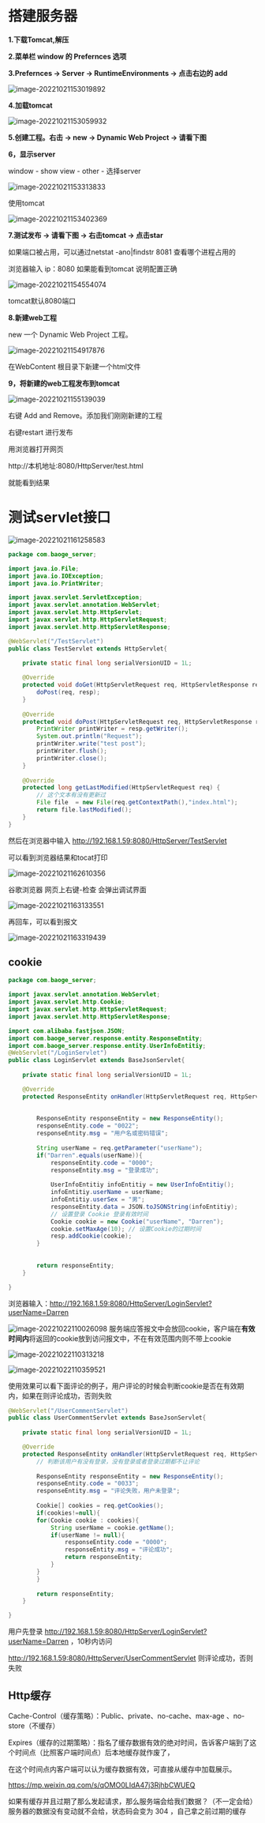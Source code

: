 # 搭建服务器

**1.下载Tomcat,解压**

**2.菜单栏 window 的 Prefernces 选项**

**3.Prefernces -> Server -> RuntimeEnvironments -> 点击右边的 add**

![image-20221021153019892](02_%E6%90%AD%E5%BB%BAhttp%E6%9C%8D%E5%8A%A1.assets/image-20221021153019892-16663374215761.png)

**4.加载tomcat**

![image-20221021153059932](02_%E6%90%AD%E5%BB%BAhttp%E6%9C%8D%E5%8A%A1.assets/image-20221021153059932.png)





**5.创建工程。右击 -> new -> Dynamic Web Project -> 请看下图**

 

**6，显示server** 

window - show view - other - 选择server

![image-20221021153313833](02_%E6%90%AD%E5%BB%BAhttp%E6%9C%8D%E5%8A%A1.assets/image-20221021153313833-16663375964542.png)

 使用tomcat 

![image-20221021153402369](02_%E6%90%AD%E5%BB%BAhttp%E6%9C%8D%E5%8A%A1.assets/image-20221021153402369-16663376442223.png)



**7.测试发布 -> 请看下图 -> 右击tomcat -> 点击star**



如果端口被占用，可以通过netstat -ano|findstr 8081 查看哪个进程占用的

浏览器输入 ip：8080 如果能看到tomcat 说明配置正确



![image-20221021154554074](02_%E6%90%AD%E5%BB%BAhttp%E6%9C%8D%E5%8A%A1.assets/image-20221021154554074-16663383562494.png)





tomcat默认8080端口



**8.新建web工程**  



new  一个 Dynamic Web Project 工程。

![image-20221021154917876](02_%E6%90%AD%E5%BB%BAhttp%E6%9C%8D%E5%8A%A1.assets/image-20221021154917876.png)



在WebContent 根目录下新建一个html文件



**9，将新建的web工程发布到tomcat**

![image-20221021155139039](02_%E6%90%AD%E5%BB%BAhttp%E6%9C%8D%E5%8A%A1.assets/image-20221021155139039-16663386999065.png)

右键 Add and Remove。添加我们刚刚新建的工程 

右键restart 进行发布









用浏览器打开网页

http://本机地址:8080/HttpServer/test.html

就能看到结果





# **测试servlet接口**



![image-20221021161258583](02_%E6%90%AD%E5%BB%BAhttp%E6%9C%8D%E5%8A%A1.assets/image-20221021161258583-16663399807646.png)





```java
package com.baoge_server;

import java.io.File;
import java.io.IOException;
import java.io.PrintWriter;

import javax.servlet.ServletException;
import javax.servlet.annotation.WebServlet;
import javax.servlet.http.HttpServlet;
import javax.servlet.http.HttpServletRequest;
import javax.servlet.http.HttpServletResponse;

@WebServlet("/TestServlet")
public class TestServlet extends HttpServlet{

	private static final long serialVersionUID = 1L;
	
	@Override
	protected void doGet(HttpServletRequest req, HttpServletResponse resp) throws ServletException, IOException {
		doPost(req, resp);
	}
	
	@Override
	protected void doPost(HttpServletRequest req, HttpServletResponse resp) throws ServletException, IOException {
		PrintWriter printWriter = resp.getWriter();
		System.out.println("Request");
		printWriter.write("test post");
		printWriter.flush();
		printWriter.close();
	}
	
	@Override
	protected long getLastModified(HttpServletRequest req) {
		// 这个文本有没有更新过
		File file  = new File(req.getContextPath(),"index.html");
		return file.lastModified();
	}
}

```

然后在浏览器中输入 http://192.168.1.59:8080/HttpServer/TestServlet 

可以看到浏览器结果和tocat打印

![image-20221021162610356](02_%E6%90%AD%E5%BB%BAhttp%E6%9C%8D%E5%8A%A1.assets/image-20221021162610356.png)



谷歌浏览器 网页上右键-检查 会弹出调试界面

![image-20221021163133551](02_%E6%90%AD%E5%BB%BAhttp%E6%9C%8D%E5%8A%A1.assets/image-20221021163133551-16663410946367.png)

再回车，可以看到报文

![image-20221021163319439](02_%E6%90%AD%E5%BB%BAhttp%E6%9C%8D%E5%8A%A1.assets/image-20221021163319439-16663412020438.png)





## cookie

```java
package com.baoge_server;

import javax.servlet.annotation.WebServlet;
import javax.servlet.http.Cookie;
import javax.servlet.http.HttpServletRequest;
import javax.servlet.http.HttpServletResponse;

import com.alibaba.fastjson.JSON;
import com.baoge_server.response.entity.ResponseEntity;
import com.baoge_server.response.entity.UserInfoEntitiy;
@WebServlet("/LoginServlet")
public class LoginServlet extends BaseJsonServlet{
	
	private static final long serialVersionUID = 1L;

	@Override
	protected ResponseEntity onHandler(HttpServletRequest req, HttpServletResponse resp) throws Exception {
		
		
		ResponseEntity responseEntity = new ResponseEntity();
		responseEntity.code = "0022";
		responseEntity.msg = "用户名或密码错误";
		
		String userName = req.getParameter("userName");
		if("Darren".equals(userName)){
			responseEntity.code = "0000";
			responseEntity.msg = "登录成功";
			
			UserInfoEntitiy infoEntitiy = new UserInfoEntitiy();
			infoEntitiy.userName = userName;
			infoEntitiy.userSex = "男";
			responseEntity.data = JSON.toJSONString(infoEntitiy);
			// 设置登录 Cookie 登录有效时间
			Cookie cookie = new Cookie("userName", "Darren");
			cookie.setMaxAge(10); // 设置Cookie的过期时间
			resp.addCookie(cookie);
		}
		
		
		return responseEntity;
	}

}

```

浏览器输入：http://192.168.1.59:8080/HttpServer/LoginServlet?userName=Darren

![image-20221022110026098](02_%E6%90%AD%E5%BB%BAhttp%E6%9C%8D%E5%8A%A1.assets/image-20221022110026098-16664076272389.png)
服务端应答报文中会放回cookie，客户端在**有效时间内**将返回的cookie放到访问报文中，不在有效范围内则不带上cookie

![image-20221022110313218](02_%E6%90%AD%E5%BB%BAhttp%E6%9C%8D%E5%8A%A1.assets/image-20221022110313218-166640779504310.png)



![image-20221022110359521](02_%E6%90%AD%E5%BB%BAhttp%E6%9C%8D%E5%8A%A1.assets/image-20221022110359521-166640784059211.png)

使用效果可以看下面评论的例子，用户评论的时候会判断cookie是否在有效期内，如果在则评论成功，否则失败

```java
@WebServlet("/UserCommentServlet")
public class UserCommentServlet extends BaseJsonServlet{
	
	private static final long serialVersionUID = 1L;

	@Override
	protected ResponseEntity onHandler(HttpServletRequest req, HttpServletResponse resp) throws Exception {
		// 判断该用户有没有登录，没有登录或者登录过期都不让评论
		
		ResponseEntity responseEntity = new ResponseEntity();
		responseEntity.code = "0033";
		responseEntity.msg = "评论失败，用户未登录";
		
		Cookie[] cookies = req.getCookies();
		if(cookies!=null){
		for(Cookie cookie : cookies){
			String userName = cookie.getName();
			if(userName != null){
				responseEntity.code = "0000";
				responseEntity.msg = "评论成功";
				return responseEntity;
			}
		}
		}
		
		return responseEntity;
	}

}

```

用户先登录 http://192.168.1.59:8080/HttpServer/LoginServlet?userName=Darren ，10秒内访问

http://192.168.1.59:8080/HttpServer/UserCommentServlet 则评论成功，否则失败







## Http缓存

Cache-Control（缓存策略）：Public、private、no-cache、max-age  、no-store（不缓存）

Expires（缓存的过期策略）：指名了缓存数据有效的绝对时间，告诉客户端到了这个时间点（比照客户端时间点）后本地缓存就作废了，

在这个时间点内客户端可以认为缓存数据有效，可直接从缓存中加载展示。

https://mp.weixin.qq.com/s/qOMO0LIdA47j3RjhbCWUEQ

如果有缓存并且过期了那么发起请求，那么服务端会给我们数据？（不一定会给）服务器的数据没有变动就不会给，状态码会变为 304  ，自己拿之前过期的缓存